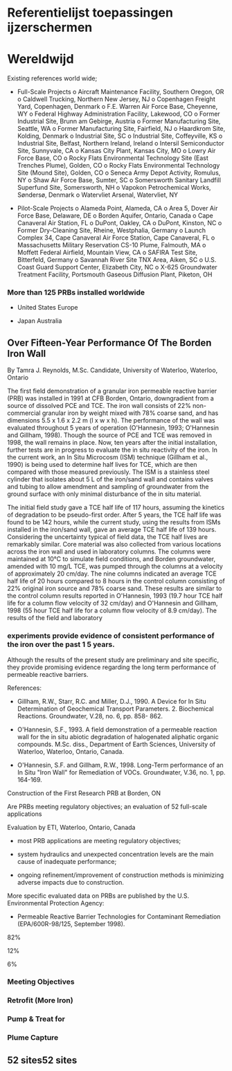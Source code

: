 # Referentielijst toepassingen ijzerschermen 

# Wereldwijd 

 Existing references world wide; 

- Full-Scale Projects     o Aircraft Maintenance Facility, Southern Oregon, OR     o Caldwell Trucking, Northern New Jersey, NJ     o Copenhagen Freight Yard, Copenhagen, Denmark     o F.E. Warren Air Force Base, Cheyenne, WY     o Federal Highway Administration Facility, Lakewood, CO     o Former Industrial Site, Brunn am Gebirge, Austria     o Former Manufacturing Site, Seattle, WA     o Former Manufacturing Site, Fairfield, NJ     o Haardkrom Site, Kolding, Denmark     o Industrial Site, SC     o Industrial Site, Coffeyville, KS     o Industrial Site, Belfast, Northern Ireland, Ireland     o Intersil Semiconductor Site, Sunnyvale, CA     o Kansas City Plant, Kansas City, MO     o Lowry Air Force Base, CO     o Rocky Flats Environmental Technology Site (East Trenches Plume), Golden, CO     o Rocky Flats Environmental Technology Site (Mound Site), Golden, CO     o Seneca Army Depot Activity, Romulus, NY     o Shaw Air Force Base, Sumter, SC     o Somersworth Sanitary Landfill Superfund Site, Somersworth, NH     o Vapokon Petrochemical Works, Søndersø, Denmark     o Watervliet Arsenal, Watervliet, NY 

- Pilot-Scale Projects     o Alameda Point, Alameda, CA     o Area 5, Dover Air Force Base, Delaware, DE     o Borden Aquifer, Ontario, Canada     o Cape Canaveral Air Station, FL     o DuPont, Oakley, CA     o DuPont, Kinston, NC     o Former Dry-Cleaning Site, Rheine, Westphalia, Germany     o Launch Complex 34, Cape Canaveral Air Force Station, Cape Canaveral, FL     o Massachusetts Military Reservation CS-10 Plume, Falmouth, MA     o Moffett Federal Airfield, Mountain View, CA     o SAFIRA Test Site, Bitterfeld, Germany     o Savannah River Site TNX Area, Aiken, SC     o U.S. Coast Guard Support Center, Elizabeth City, NC     o X-625 Groundwater Treatment Facility, Portsmouth Gaseous Diffusion Plant,        Piketon, OH 


### More than 125 PRBs installed worldwide 

- United States Europe 

- Japan Australia 

## Over Fifteen-Year Performance Of The Borden Iron Wall 

By Tamra J. Reynolds, M.Sc. Candidate, University of Waterloo, Waterloo, Ontario 

The first field demonstration of a granular iron permeable reactive barrier (PRB) was installed in 1991 at CFB Borden, Ontario, downgradient from a source of dissolved PCE and TCE. The iron wall consists of 22% non-commercial granular iron by weight mixed with 78% coarse sand, and has dimensions 5.5 x 1.6 x 2.2 m (l x w x h). The performance of the wall was evaluated throughout 5 years of operation (O'Hannesin, 1993; O'Hannesin and Gillham, 1998). Though the source of PCE and TCE was removed in 1998, the wall remains in place. Now, ten years after the initial installation, further tests are in progress to evaluate the in situ reactivity of the iron. In the current work, an In Situ Microcosm (ISM) technique (Gillham et al., 1990) is being used to determine half lives for TCE, which are then compared with those measured previously. The ISM is a stainless steel cylinder that isolates about 5 L of the iron/sand wall and contains valves and tubing to allow amendment and sampling of groundwater from the ground surface with only minimal disturbance of the in situ material. 


The initial field study gave a TCE half life of 117 hours, assuming the kinetics of degradation to be pseudo-first order. After 5 years, the TCE half life was found to be 142 hours, while the current study, using the results from ISMs installed in the iron/sand wall, gave an average TCE half life of 139 hours. Considering the uncertainty typical of field data, the TCE half lives are remarkably similar. Core material was also collected from various locations across the iron wall and used in laboratory columns. The columns were maintained at 10°C to simulate field conditions, and Borden groundwater, amended with 10 mg/L TCE, was pumped through the columns at a velocity of approximately 20 cm/day. The nine columns indicated an average TCE half life of 20 hours compared to 8 hours in the control column consisting of 22% original iron source and 78% coarse sand. These results are similar to the control column results reported in O'Hannesin, 1993 (19.7 hour TCE half life for a column flow velocity of 32 cm/day) and O'Hannesin and Gillham, 1998 (55 hour TCE half life for a column flow velocity of 8.9 cm/day). The results of the field and laboratory 

### experiments provide evidence of consistent performance of the iron over the past 1 5 years. 

Although the results of the present study are preliminary and site specific, they provide promising evidence regarding the long term performance of permeable reactive barriers. 

References: 

- Gillham, R.W., Starr, R.C. and Miller, D.J., 1990. A Device for In Situ Determination of     Geochemical Transport Parameters. 2. Biochemical Reactions. Groundwater, V.28, no. 6, pp. 858-     862. 

- O'Hannesin, S.F., 1993. A field demonstration of a permeable reaction wall for the in situ abiotic     degradation of halogenated aliphatic organic compounds. M.Sc. diss., Department of Earth     Sciences, University of Waterloo, Waterloo, Ontario, Canada. 

- O'Hannesin, S.F. and Gillham, R.W., 1998. Long-Term performance of an In Situ "Iron Wall" for     Remediation of VOCs. Groundwater, V.36, no. 1, pp. 164-169. 

Construction of the First Research PRB at Borden, ON 


 Are PRBs meeting regulatory objectives; an evaluation of 52 full-scale applications 

 Evaluation by ETI, Waterloo, Ontario, Canada 

- most PRB applications are meeting regulatory objectives; 

- system hydraulics and unexpected concentration levels are the main cause of inadequate     performance; 

- ongoing refinement/improvement of construction methods is minimizing adverse impacts     due to construction. 

More specific evaluated data on PRBs are published by the U.S. Environmental Protection Agency: 

- Permeable Reactive Barrier Technologies for Contaminant Remediation     (EPA/600R-98/125, September 1998). 

 82% 

 12% 

 6% 

### Meeting Objectives 

### Retrofit (More Iron) 

### Pump & Treat for 

### Plume Capture 

## 52 sites52 sites 


